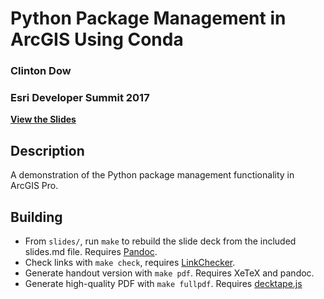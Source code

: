 Python Package Management in ArcGIS Using Conda
===================================================

### Clinton Dow
### Esri Developer Summit 2017

**[View the Slides](https://data-navigator.github.io/packaging-demo-devsummit-2017/#/)**

Description
-----------
A demonstration of the Python package management functionality in ArcGIS Pro.


Building
--------

 - From `slides/`, run `make` to rebuild the slide deck from the included 
 slides.md file. Requires [Pandoc](http://johnmacfarlane.net/pandoc/).
 - Check links with `make check`, requires 
 [LinkChecker](https://pypi.python.org/pypi/LinkChecker).
 - Generate handout version with `make pdf`. Requires XeTeX and pandoc.
 - Generate high-quality PDF with `make fullpdf`. Requires 
 [decktape.js](https://github.com/astefanutti/decktape)
